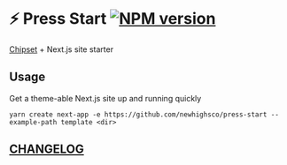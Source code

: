 # ⚡️ Press Start [![NPM version](https://img.shields.io/npm/v/@newhighsco/press-start.svg)](https://npmjs.com/@newhighsco/press-start)

[Chipset](https://github.com/newhighsco/chipset) + Next.js site starter

## Usage

Get a theme-able Next.js site up and running quickly

```
yarn create next-app -e https://github.com/newhighsco/press-start --example-path template <dir>
```

## [CHANGELOG](CHANGELOG.md)
